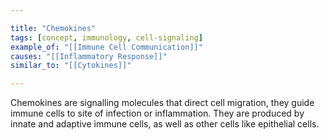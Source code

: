 ```yaml
---

title: "Chemokines"
tags: [concept, immunology, cell-signaling]
example_of: "[[Immune Cell Communication]]"
causes: "[[Inflammatory Response]]"
similar_to: "[[Cytokines]]"

---
```

Chemokines are signalling molecules that direct cell migration, they guide immune cells to site of infection or inflammation.
They are produced by innate and adaptive immune cells, as well as other cells like epithelial cells.